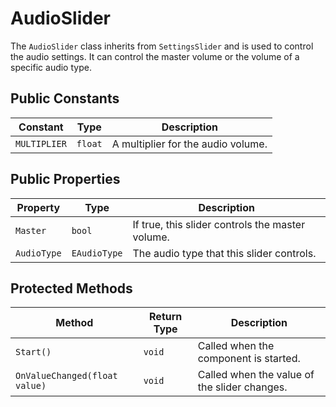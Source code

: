 # AudioSlider

The `AudioSlider` class inherits from `SettingsSlider` and is used to control the audio settings. It can control the master volume or the volume of a specific audio type.

## Public Constants

| Constant   | Type  | Description                                      |
| ---------- | ----- | ------------------------------------------------ |
| `MULTIPLIER` | `float` | A multiplier for the audio volume.               |

## Public Properties

| Property    | Type         | Description                                      |
| ----------- | ------------ | ------------------------------------------------ |
| `Master`    | `bool`       | If true, this slider controls the master volume. |
| `AudioType` | `EAudioType` | The audio type that this slider controls.        |

## Protected Methods

| Method               | Return Type | Description                                      |
| -------------------- | ----------- | ------------------------------------------------ |
| `Start()`            | `void`      | Called when the component is started.            |
| `OnValueChanged(float value)` | `void` | Called when the value of the slider changes.     |
